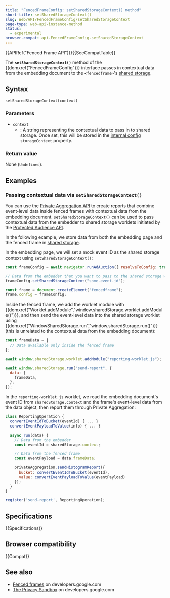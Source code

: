 ```yaml
---
title: "FencedFrameConfig: setSharedStorageContext() method"
short-title: setSharedStorageContext()
slug: Web/API/FencedFrameConfig/setSharedStorageContext
page-type: web-api-instance-method
status:
  - experimental
browser-compat: api.FencedFrameConfig.setSharedStorageContext
---
```


{{APIRef("Fenced Frame API")}}{{SeeCompatTable}}

The **`setSharedStorageContext()`** method of the
{{domxref("FencedFrameConfig")}} interface passes in contextual data from the embedding document to the `<fencedframe>`'s [shared storage](/en-US/docs/Web/API/Shared_Storage_API).

## Syntax

```js-nolint
setSharedStorageContext(context)
```

### Parameters

- `context`
  - : A string representing the contextual data to pass in to shared storage. Once set, this will be stored in the [internal config](/en-US/docs/Web/API/FencedFrameConfig#internal_config) `storageContext` property.

### Return value

None (`Undefined`).

## Examples

### Passing contextual data via `setSharedStorageContext()`

You can use the [Private Aggregation API](https://developers.google.com/privacy-sandbox/private-advertising/private-aggregation) to create reports that combine event-level data inside fenced frames with contextual data from the embedding document. `setSharedStorageContext()` can be used to pass contextual data from the embedder to shared storage worklets initiated by the [Protected Audience API](/en-US/docs/Web/API/Protected_Audience_API).

In the following example, we store data from both the embedding page and the fenced frame in [shared storage](/en-US/docs/Web/API/Shared_Storage_API).

In the embedding page, we will set a mock event ID as the shared storage context using `setSharedStorageContext()`:

```js
const frameConfig = await navigator.runAdAuction({ resolveToConfig: true });

// Data from the embedder that you want to pass to the shared storage worklet
frameConfig.setSharedStorageContext("some-event-id");

const frame = document.createElement("fencedframe");
frame.config = frameConfig;
```

Inside the fenced frame, we add the worklet module with {{domxref("Worklet.addModule","window.sharedStorage.worklet.addModule()")}}, and then send the event-level data into the shared storage worklet using {{domxref("WindowSharedStorage.run","window.sharedStorage.run()")}} (this is unrelated to the contextual data from the embedding document):

```js
const frameData = {
  // Data available only inside the fenced frame
};

await window.sharedStorage.worklet.addModule("reporting-worklet.js");

await window.sharedStorage.run("send-report", {
  data: {
    frameData,
  },
});
```

In the `reporting-worklet.js` worklet, we read the embedding document's event ID from `sharedStorage.context` and the frame's event-level data from the data object, then report them through Private Aggregation:

```js
class ReportingOperation {
  convertEventIdToBucket(eventId) { ... }
  convertEventPayloadToValue(info) { ... }

  async run(data) {
    // Data from the embedder
    const eventId = sharedStorage.context;

    // Data from the fenced frame
    const eventPayload = data.frameData;

    privateAggregation.sendHistogramReport({
      bucket: convertEventIdToBucket(eventId),
      value: convertEventPayloadToValue(eventPayload)
    });
  }
}

register('send-report', ReportingOperation);
```

## Specifications

{{Specifications}}

## Browser compatibility

{{Compat}}

## See also

- [Fenced frames](https://developers.google.com/privacy-sandbox/private-advertising/fenced-frame) on developers.google.com
- [The Privacy Sandbox](https://developers.google.com/privacy-sandbox) on developers.google.com
